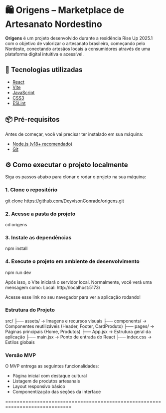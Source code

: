 # 🛍️ Origens – Marketplace de Artesanato Nordestino

**Origens** é um projeto desenvolvido durante a residência Rise Up 2025.1 com o objetivo de valorizar o artesanato brasileiro, começando pelo Nordeste, conectando artesãos locais a consumidores através de uma plataforma digital intuitiva e acessível.

## 🚀 Tecnologias utilizadas

- [React](https://reactjs.org/)
- [Vite](https://vitejs.dev/)
- [JavaScript](https://developer.mozilla.org/pt-BR/docs/Web/JavaScript)
- [CSS3](https://developer.mozilla.org/pt-BR/docs/Web/CSS)
- [ESLint](https://eslint.org/)

## 📦 Pré-requisitos

Antes de começar, você vai precisar ter instalado em sua máquina:

- [Node.js (v18+ recomendado)](https://nodejs.org/)
- [Git](https://git-scm.com/)

## ⚙️ Como executar o projeto localmente

Siga os passos abaixo para clonar e rodar o projeto na sua máquina:


### 1. Clone o repositório

git clone https://github.com/DeyvisonConrado/origens.git


### 2. Acesse a pasta do projeto

cd origens

### 3. Instale as dependências

npm install

### 4. Execute o projeto em ambiente de desenvolvimento

npm run dev

Após isso, o Vite iniciará o servidor local. Normalmente, você verá uma mensagem como:
Local: http://localhost:5173/

Acesse esse link no seu navegador para ver a aplicação rodando!


### Estrutura do Projeto

src/
├── assets/        → Imagens e recursos visuais
├── components/    → Componentes reutilizáveis (Header, Footer, CardProduto)
├── pages/         → Páginas principais (Home, Produtos)
├── App.jsx        → Estrutura geral da aplicação
├── main.jsx       → Ponto de entrada do React
├── index.css      → Estilos globais

### Versão MVP

O MVP entrega as seguintes funcionalidades:

* Página inicial com destaque cultural
* Listagem de produtos artesanais
* Layout responsivo básico
* Componentização das seções da interface




=============================================================================
